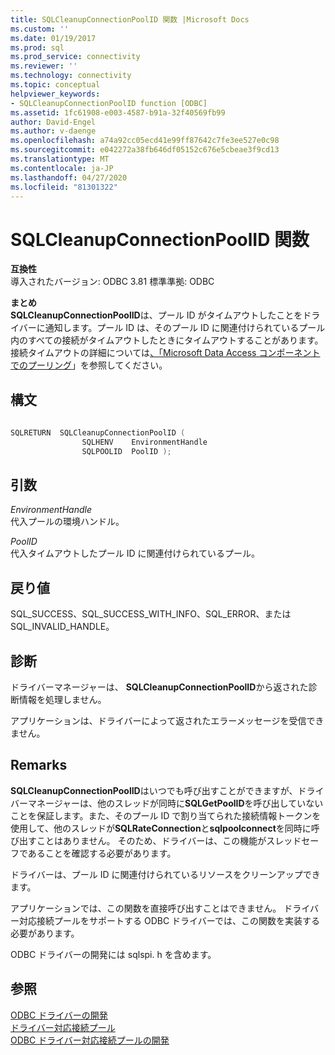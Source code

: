 ```yaml
---
title: SQLCleanupConnectionPoolID 関数 |Microsoft Docs
ms.custom: ''
ms.date: 01/19/2017
ms.prod: sql
ms.prod_service: connectivity
ms.reviewer: ''
ms.technology: connectivity
ms.topic: conceptual
helpviewer_keywords:
- SQLCleanupConnectionPoolID function [ODBC]
ms.assetid: 1fc61908-e003-4587-b91a-32f40569fb99
author: David-Engel
ms.author: v-daenge
ms.openlocfilehash: a74a92cc05ecd41e99ff87642c7fe3ee527e0c98
ms.sourcegitcommit: e042272a38fb646df05152c676e5cbeae3f9cd13
ms.translationtype: MT
ms.contentlocale: ja-JP
ms.lasthandoff: 04/27/2020
ms.locfileid: "81301322"
---
```

# <a name="sqlcleanupconnectionpoolid-function"></a>SQLCleanupConnectionPoolID 関数
**互換性**  
 導入されたバージョン: ODBC 3.81 標準準拠: ODBC  
  
 **まとめ**  
 **SQLCleanupConnectionPoolID**は、プール ID がタイムアウトしたことをドライバーに通知します。プール ID は、そのプール ID に関連付けられているプール内のすべての接続がタイムアウトしたときにタイムアウトすることがあります。接続タイムアウトの詳細については[、「Microsoft Data Access コンポーネントでのプーリング](https://msdn.microsoft.com/library/ms810829.aspx)」を参照してください。  
  
## <a name="syntax"></a>構文  
  
```cpp
  
SQLRETURN  SQLCleanupConnectionPoolID (  
                SQLHENV    EnvironmentHandle  
                SQLPOOLID  PoolID );  
```  
  
## <a name="arguments"></a>引数  
 *EnvironmentHandle*  
 代入プールの環境ハンドル。  
  
 *PoolID*  
 代入タイムアウトしたプール ID に関連付けられているプール。  
  
## <a name="returns"></a>戻り値  
 SQL_SUCCESS、SQL_SUCCESS_WITH_INFO、SQL_ERROR、または SQL_INVALID_HANDLE。  
  
## <a name="diagnostics"></a>診断  
 ドライバーマネージャーは、 **SQLCleanupConnectionPoolID**から返された診断情報を処理しません。  
  
 アプリケーションは、ドライバーによって返されたエラーメッセージを受信できません。  
  
## <a name="remarks"></a>Remarks  
 **SQLCleanupConnectionPoolID**はいつでも呼び出すことができますが、ドライバーマネージャーは、他のスレッドが同時に**SQLGetPoolID**を呼び出していないことを保証します。また、そのプール ID で割り当てられた接続情報トークンを使用して、他のスレッドが**SQLRateConnection**と**sqlpoolconnect**を同時に呼び出すことはありません。 そのため、ドライバーは、この機能がスレッドセーフであることを確認する必要があります。  
  
 ドライバーは、プール ID に関連付けられているリソースをクリーンアップできます。  
  
 アプリケーションでは、この関数を直接呼び出すことはできません。 ドライバー対応接続プールをサポートする ODBC ドライバーでは、この関数を実装する必要があります。  
  
 ODBC ドライバーの開発には sqlspi. h を含めます。  
  
## <a name="see-also"></a>参照  
 [ODBC ドライバーの開発](../../../odbc/reference/develop-driver/developing-an-odbc-driver.md)   
 [ドライバー対応接続プール](../../../odbc/reference/develop-app/driver-aware-connection-pooling.md)   
 [ODBC ドライバー対応接続プールの開発](../../../odbc/reference/develop-driver/developing-connection-pool-awareness-in-an-odbc-driver.md)
